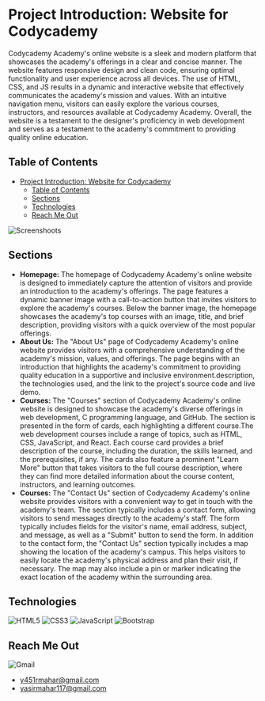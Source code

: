 # Project Introduction: Website for Codycademy

Codycademy Academy's online website is a sleek and modern platform that showcases the academy's offerings in a clear and concise manner. The website features responsive design and clean code, ensuring optimal functionality and user experience across all devices. The use of HTML, CSS, and JS results in a dynamic and interactive website that effectively communicates the academy's mission and values. With an intuitive navigation menu, visitors can easily explore the various courses, instructors, and resources available at Codycademy Academy. Overall, the website is a testament to the designer's proficiency in web development and serves as a testament to the academy's commitment to providing quality online education.

## Table of Contents
- [Project Introduction: Website for Codycademy](#project-introduction-website-for-codycademy)
  - [Table of Contents](#table-of-contents)
  - [Sections](#sections)
  - [Technologies](#technologies)
  - [Reach Me Out](#reach-me-out)



![Screenshoots](https://raw.githubusercontent.com/yasir2002/projects/master/bitsbytes/img/asdfuiahlefnasiudfaafafeiwef98w7rqwoefiua.png)

## Sections
* **Homepage:** The homepage of Codycademy Academy's online website is designed to immediately capture the attention of visitors and provide an introduction to the academy's offerings. The page features a dynamic banner image with a call-to-action button that invites visitors to explore the academy's courses. Below the banner image, the homepage showcases the academy's top courses with an image, title, and brief description, providing visitors with a quick overview of the most popular offerings.
* **About Us:** The "About Us" page of Codycademy Academy's online website provides visitors with a comprehensive understanding of the academy's mission, values, and offerings. The page begins with an introduction that highlights the academy's commitment to providing quality education in a supportive and inclusive environment.description, the technologies used, and the link to the project's source code and live demo.
* **Courses:** The "Courses" section of Codycademy Academy's online website is designed to showcase the academy's diverse offerings in web development, C programming language, and GitHub. The section is presented in the form of cards, each highlighting a different course.The web development courses include a range of topics, such as HTML, CSS, JavaScript, and React. Each course card provides a brief description of the course, including the duration, the skills learned, and the prerequisites, if any. The cards also feature a prominent "Learn More" button that takes visitors to the full course description, where they can find more detailed information about the course content, instructors, and learning outcomes.
* **Courses:** The "Contact Us" section of Codycademy Academy's online website provides visitors with a convenient way to get in touch with the academy's team. The section typically includes a contact form, allowing visitors to send messages directly to the academy's staff. The form typically includes fields for the visitor's name, email address, subject, and message, as well as a "Submit" button to send the form.
In addition to the contact form, the "Contact Us" section typically includes a map showing the location of the academy's campus. This helps visitors to easily locate the academy's physical address and plan their visit, if necessary. The map may also include a pin or marker indicating the exact location of the academy within the surrounding area.


## Technologies
![HTML5](https://img.shields.io/badge/html5-%23E34F26.svg?style=for-the-badge&logo=html5&logoColor=white)
![CSS3](https://img.shields.io/badge/css3-%231572B6.svg?style=for-the-badge&logo=css3&logoColor=white)
![JavaScript](https://img.shields.io/badge/javascript-%23323330.svg?style=for-the-badge&logo=javascript&logoColor=%23F7DF1E)
![Bootstrap](https://img.shields.io/badge/bootstrap-%23563D7C.svg?style=for-the-badge&logo=bootstrap&logoColor=white)


## Reach Me Out
![Gmail](https://img.shields.io/badge/Gmail-D14836?style=for-the-badge&logo=gmail&logoColor=white) 
* y451rmahar@gmail.com
* yasirmahar117@gmail.com
